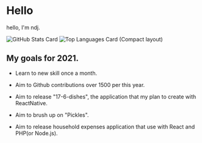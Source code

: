 # Hello
hello, I'm ndj.

![GitHub Stats Card](https://github-readme-stats.vercel.app/api?username=ndjndj&theme=radical)
![Top Languages Card (Compact layout)](https://github-readme-stats.vercel.app/api/top-langs/?username=ndjndj&layout=compact&theme=radical)
## My goals for 2021.

- Learn to new skill once a month.

- Aim to Github contributions over 1500 per this year.

- Aim to release "17-6-dishes", the application that my plan to create with ReactNative.

- Aim to brush up on "Pickles".

- Aim to release household expenses application that use with React and PHP(or Node.js).
